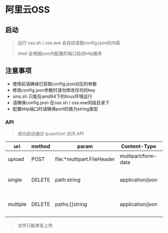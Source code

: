 # 阿里云OSS



## 启动

> 运行 oss.sh / oss.exe 会自动读取config.json的内容
>
> shell 会根据json内配置的端口启动http服务

## 注意事项

- 使用前请确保已获取config.json对应的参数
- 修改config.json参数时请勿修改任何的key
- sms.sh 只能在amd64下的linux环境运行
- 请确保config.json 在oss.sh / oss.exe同级目录下
- 配置http端口时请确保port的值为string类型

### API

> 成功启动通过 ip:port/uri 访问 API

| uri   | method | param |Content-Type | response | desc   |
|-------| ------ | ----- | -------- |----------|--------|
| upload| POST |file:*multipart.FileHeader| multipart/form-data| message:string| 上传文件   |
| single|DELETE| path:string| application/json| message:string| 删除单文件  |
| multiple| DELETE|paths:[]string|application/json| message:string| 删除多个文件 |


> 文件只能单张上传


